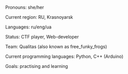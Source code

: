 Pronouns: she/her

Current region: RU, Krasnoyarsk

Languages: ru/eng/ua

Status: CTF player, Web-developer

Team: Qualitas (also known as free_funky_frogs)

Current programming languages: Python, C++ (Arduino)

Goals: practising and learning
